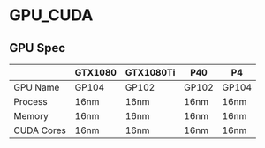 # GPU_CUDA

## GPU Spec

|           |    GTX1080   |    GTX1080Ti |    P40   |    P4   |
| --------- | ------------ | ------------ | -------- | ------- |
| GPU Name  |     GP104    |     GP102    |   GP102  |  GP104  |
| Process   |     16nm     |     16nm     |   16nm   |   16nm  |
| Memory    |     16nm     |     16nm     |   16nm   |   16nm  |
|CUDA Cores |     16nm     |     16nm     |   16nm   |   16nm  |







